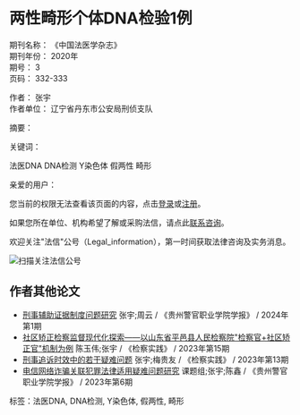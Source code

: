 # 两性畸形个体DNA检验1例

期刊名称： 《中国法医学杂志》  
期刊年份： 2020年  
期号： 3  
页码： 332-333  

作者： 张宇  
作者单位： 辽宁省丹东市公安局刑侦支队  

摘要：

关键词：

法医DNA     DNA检测     Y染色体     假两性     畸形  

亲爱的用户：

您当前的权限无法查看该页面的内容，点击[登录](https://www.faxin.cn/login.aspx?url=%2Flib%2FFlwx%2FFlqkContent.aspx%3Fgid%3DF752882%26libid%3D040101)或[注册](https://www.faxin.cn/Regist/Regist.aspx)。

如果您所在单位、机构希望了解或采购法信，请点此[联系咨询](https://www.faxin.cn/user/advisor.aspx)。

欢迎关注"法信"公号（Legal_information），第一时间获取法律咨询及实务消息。

![扫描关注法信公号](/staticelem/img/qrcode_for_gzh.jpg)

## 作者其他论文

- [刑事辅助证据制度问题研究](FlqkContent.aspx?gid=F805843 "刑事辅助证据制度问题研究") 张宇;周云 / 《贵州警官职业学院学报》 / 2024年第1期
- [社区矫正检察监督现代化探索——以山东省平邑县人民检察院"检察官+社区矫正官"机制为例](FlqkContent.aspx?gid=F800768 "社区矫正检察监督现代化探索——以山东省平邑县人民检察院") 陈玉伟;张宇 / 《检察实践》 / 2023年第15期
- [刑事追诉时效中的若干疑难问题](FlqkContent.aspx?gid=F800059 "刑事追诉时效中的若干疑难问题") 张宇;梅贵友 / 《检察实践》 / 2023年第13期
- [电信网络诈骗关联犯罪法律适用疑难问题研究](FlqkContent.aspx?gid=F803736 "电信网络诈骗关联犯罪法律适用疑难问题研究") 课题组;张宇;陈鑫 / 《贵州警官职业学院学报》 / 2023年第6期

标签：法医DNA, DNA检测, Y染色体, 假两性, 畸形